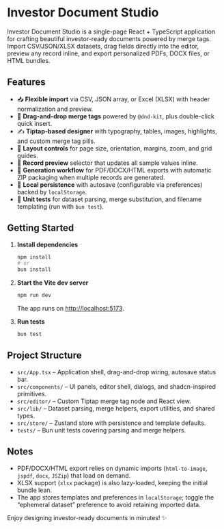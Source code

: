 # Investor Document Studio

Investor Document Studio is a single-page React + TypeScript application for crafting beautiful investor-ready documents powered by merge tags. Import CSV/JSON/XLSX datasets, drag fields directly into the editor, preview any record inline, and export personalized PDFs, DOCX files, or HTML bundles.

## Features

- 📥 **Flexible import** via CSV, JSON array, or Excel (XLSX) with header normalization and preview.
- 🧩 **Drag-and-drop merge tags** powered by `@dnd-kit`, plus double-click quick insert.
- ✍️ **Tiptap-based designer** with typography, tables, images, highlights, and custom merge tag pills.
- 🧭 **Layout controls** for page size, orientation, margins, zoom, and grid guides.
- 👀 **Record preview** selector that updates all sample values inline.
- 🧾 **Generation workflow** for PDF/DOCX/HTML exports with automatic ZIP packaging when multiple records are generated.
- 💾 **Local persistence** with autosave (configurable via preferences) backed by `localStorage`.
- 🧪 **Unit tests** for dataset parsing, merge substitution, and filename templating (run with `bun test`).

## Getting Started

1. **Install dependencies**

   ```bash
   npm install
   # or
   bun install
   ```

2. **Start the Vite dev server**

   ```bash
   npm run dev
   ```

   The app runs on [http://localhost:5173](http://localhost:5173).

3. **Run tests**

   ```bash
   bun test
   ```

## Project Structure

- `src/App.tsx` – Application shell, drag-and-drop wiring, autosave status bar.
- `src/components/` – UI panels, editor shell, dialogs, and shadcn-inspired primitives.
- `src/editor/` – Custom Tiptap merge tag node and React view.
- `src/lib/` – Dataset parsing, merge helpers, export utilities, and shared types.
- `src/store/` – Zustand store with persistence and template defaults.
- `tests/` – Bun unit tests covering parsing and merge helpers.

## Notes

- PDF/DOCX/HTML export relies on dynamic imports (`html-to-image`, `jspdf`, `docx`, `JSZip`) that load on demand.
- XLSX support (`xlsx` package) is also lazy-loaded, keeping the initial bundle lean.
- The app stores templates and preferences in `localStorage`; toggle the “ephemeral dataset” preference to avoid retaining imported data.

Enjoy designing investor-ready documents in minutes! ✨
